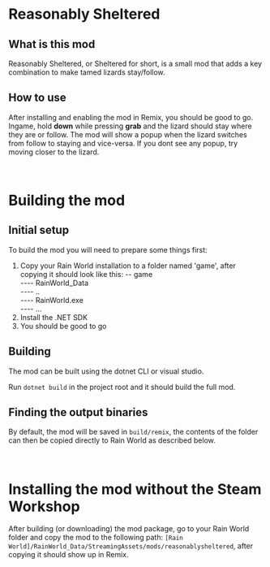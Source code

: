 # Reasonably Sheltered

## What is this mod
Reasonably Sheltered, or Sheltered for short, is a small mod that adds a key combination to make tamed lizards stay/follow.

## How to use
After installing and enabling the mod in Remix, you should be good to go. Ingame, hold **down** while pressing **grab** and the lizard should stay where they are or follow.
The mod will show a popup when the lizard switches from follow to staying and vice-versa. If you dont see any popup, try moving closer to the lizard.

<br/>

# Building the mod

## Initial setup
To build the mod you will need to prepare some things first:
1. Copy your Rain World installation to a folder named 'game', after copying it should look like this:
   -- game<br/>
   ---- RainWorld_Data<br/>
   ---- ..<br/>
   ---- RainWorld.exe<br/>
   ---- ...
2. Install the .NET SDK
3. You should be good to go

## Building
The mod can be built using the dotnet CLI or visual studio.

Run `dotnet build` in the project root and it should build the full mod.

## Finding the output binaries
By default, the mod will be saved in `build/remix`, the contents of the folder can then be copied directly to Rain World as described below.

<br/>

# Installing the mod without the Steam Workshop
After building (or downloading) the mod package, go to your Rain World folder and copy the mod to the following path:
`[Rain World]/RainWorld_Data/StreamingAssets/mods/reasonablysheltered`, after copying it should show up in Remix.
